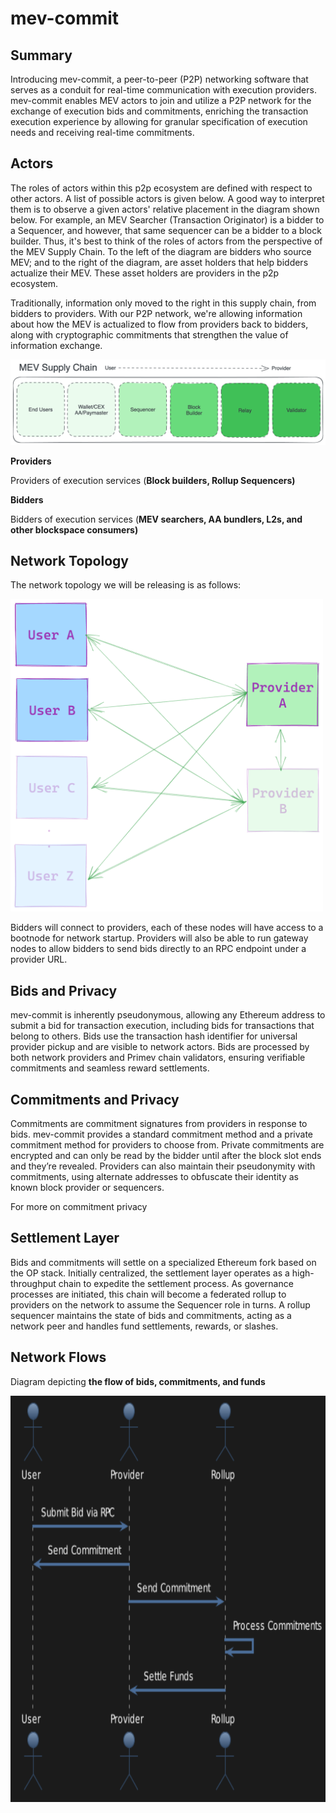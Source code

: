 # mev-commit

## Summary
Introducing mev-commit, a peer-to-peer (P2P) networking software that serves as a conduit for real-time communication with execution providers. mev-commit enables MEV actors to join and utilize a P2P network for the exchange of execution bids and commitments, enriching the transaction execution experience by allowing for granular specification of execution needs and receiving real-time commitments.

## Actors
The roles of actors within this p2p ecosystem are defined with respect to other actors. A list of possible actors is given below. A good way to interpret them is to observe a given actors' relative placement in the diagram shown below. For example, an MEV Searcher (Transaction Originator) is a bidder to a Sequencer, and however, that same sequencer can be a bidder to a block builder. Thus, it's best to think of the roles of actors from the perspective of the MEV Supply Chain. To the left of the diagram are bidders who source MEV; and to the right of the diagram, are asset holders that help bidders actualize their MEV. These asset holders are providers in the p2p ecosystem. 

Traditionally, information only moved to the right in this supply chain, from bidders to providers. With our P2P network, we're allowing information about how the MEV is actualized to flow from providers back to bidders, along with cryptographic commitments that strengthen the value of information exchange.

![](mev-supply-chain.png)

**Providers**

Providers of execution services (**Block builders, Rollup Sequencers)**

**Bidders**

Bidders of execution services (**MEV searchers, AA bundlers, L2s, and other blockspace consumers)**

## Network Topology

The network topology we will be releasing is as follows:

<img src="topology.png" alt="Topology" width="500" height="500"/>

Bidders will connect to providers, each of these nodes will have access to a bootnode for network startup. Providers will also be able to run gateway nodes to allow bidders to send bids directly to an RPC endpoint under a provider URL.

## Bids and Privacy

mev-commit is inherently pseudonymous, allowing any Ethereum address to submit a bid for transaction execution, including bids for transactions that belong to others. Bids use the transaction hash identifier for universal provider pickup and are visible to network actors. Bids are processed by both network providers and Primev chain validators, ensuring verifiable commitments and seamless reward settlements.

## Commitments and Privacy

Commitments are commitment signatures from providers in response to bids. mev-commit provides a standard commitment method and a private commitment method for providers to choose from. Private commitments are encrypted and can only be read by the bidder until after the block slot ends and they’re revealed. Providers can also maintain their pseudonymity with commitments, using alternate addresses to obfuscate their identity as known block provider or sequencers.

For more on commitment privacy

## Settlement Layer

Bids and commitments will settle on a specialized Ethereum fork based on the OP stack. Initially centralized, the settlement layer operates as a high-throughput chain to expedite the settlement process. As governance processes are initiated, this chain will become a federated rollup to providers on the network to assume the Sequencer role in turns. A rollup sequencer maintains the state of bids and commitments, acting as a network peer and handles fund settlements, rewards, or slashes.

## Network Flows

Diagram depicting **the flow of bids, commitments, and funds**

<img src="flow.png" alt="Topology" width="750" height="650"/>
